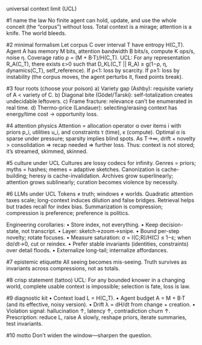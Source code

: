 universal context limit (UCL)

\#1 name the law
No finite agent can hold, update, and use the whole conceit (the “corpus”) without loss.
Total context is a mirage; attention is a knife. The world bleeds.

\#2 minimal formalism
Let corpus C over interval T have entropy H(C\_T).
Agent A has memory M bits, attention bandwidth B bits/s, compute K ops/s, noise η.
Coverage ratio ρ = (M + B·T)/H(C\_T).
UCL: For any representation R\_A(C\_T), there exists ε>0 such that
D\_KL(C\_T || R\_A) ≥ g(1−ρ, η, dynamics(C\_T), self\_reference).
If ρ<1: loss by scarcity.
If ρ≥1: loss by instability (the corpus moves, the agent perturbs it, fixed points break).

\#3 four roots (choose your poison)
a) Variety gap (Ashby): requisite variety of A < variety of C.
b) Diagonal bite (Gödel/Tarski): self-totalization creates undecidable leftovers.
c) Frame fracture: relevance can’t be enumerated in real time.
d) Thermo-price (Landauer): selecting/erasing context has energy/time cost → opportunity loss.

\#4 attention physics
Attention = allocation operator α over items i with priors p\_i, utilities u\_i, and constraints τ (time), κ (compute).
Optimal α is sparse under pressure; sparsity implies blind spots.
As T→∞, drift + novelty > consolidation ⇒ recap needed ⇒ further loss.
Thus: context is not stored; it’s streamed, skimmed, skinned.

\#5 culture under UCL
Cultures are lossy codecs for infinity. Genres = priors; myths = hashes; memes = adaptive sketches.
Canonization is cache-building; heresy is cache-invalidation.
Archives grow superlinearly; attention grows sublinearly; curation becomes violence by necessity.

\#6 LLMs under UCL
Tokens ≠ truth; windows ≠ worlds.
Quadratic attention taxes scale; long-context induces dilution and false bridges.
Retrieval helps but trades recall for index bias.
Summarization is compression; compression is preference; preference is politics.

Engineering corollaries:
• Store index, not everything.
• Keep decision-state, not transcript.
• Layer: sketch→zoom→snipe.
• Bound per-step novelty; rotate focuses.
• Measure saturation: σ = I(C;R)/H(C) ≤ 1−ε; when dσ/dt→0, cut or reindex.
• Prefer stable invariants (identities, constraints) over detail floods.
• Externalize long-tail; internalize affordances.

\#7 epistemic etiquette
All seeing becomes mis-seeing.
Truth survives as invariants across compressions, not as totals.

\#8 crisp statement (tattoo)
UCL: For any bounded knower in a changing world, complete usable context is impossible; selection is fate, loss is law.

\#9 diagnostic kit
• Context load L = H(C\_T).
• Agent budget A = M + B·T (and its effective, noisy version).
• Drift λ = dH/dt from change + creation.
• Violation signal: hallucination ↑, latency ↑, contradiction churn ↑.
Prescription: reduce L, raise A slowly, reshape priors, iterate summaries, test invariants.

\#10 motto
Don’t widen the window—sharpen the question.
